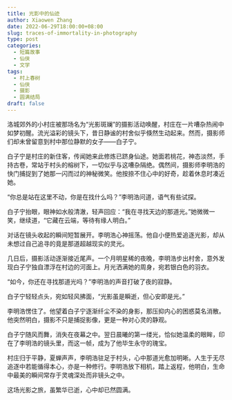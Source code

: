 ```yaml
---
title: 光影中的仙迹
author: Xiaowen Zhang
date: 2022-06-29T18:00:00+08:00
slug: traces-of-immortality-in-photography
type: post
categories:
  - 短篇故事
  - 仙侠
  - 文学
tags:
  - 村上春树
  - 仙侠
  - 摄影
  - 圆满结局
draft: false
---
```


洛城郊外的小村庄被那场名为“光影斑斓”的摄影活动唤醒，村庄在一片嘈杂热闹中如梦初醒。流光溢彩的镜头下，昔日静谧的村舍似乎倏然生动起来。然而，摄影师们却未曾留意到村中那位静默的女子——白子宁。

白子宁是村庄的新住客，传闻她来此修炼已跻身仙途。她面若桃花，神态淡然，手持古卷，常站于村头的榕树下，一切似乎与这嘈杂隔绝。偶然间，摄影师李明浩的快门捕捉到了她那一闪而过的神秘微笑。他按捺不住心中的好奇，趁着休息时凑近她。

“你总是站在这里不动，你是在找什么吗？”李明浩问道，语气有些试探。

白子宁抬眼，眼神如水般清澈，轻声回应：“我在寻找天边的那道光。”她微微一笑，继续道，“它藏在云端，等待有缘人明白。”

对话在镜头收起的瞬间短暂展开。李明浩心神摇荡。他自小便热爱追逐光影，却从未想过自己追寻的竟是那道超越现实的灵光。

几日后，摄影活动逐渐接近尾声。一个月明星稀的夜晚，李明浩步出村舍，意外发现白子宁独自漂浮在村边的河面上。月光洒满她的周身，宛若银白色的羽衣。

“如今，你还在寻找那道光吗？”李明浩的声音打破了夜的寂静。

白子宁轻轻点头，宛如轻风拂面，“光影虽是瞬逝，但心安即是光。”

李明浩愣住了。他望着白子宁逐渐纤尘不染的身影，那压抑内心的困惑莫名消散。他突然明白，摄影不只是捕捉影像，更是一种对心灵的静观。

白子宁随风而舞，消失在夜幕之中。翌日晨曦的第一缕光，恰似她温柔的眼眸，印在了李明浩的镜头里，而这一帧，成为了他毕生永守的瑰宝。

村庄归于平静，夏蝉声声，李明浩驻足于村头，心中那道光愈加明晰。人生于无尽追逐中若能循得本心，亦是一种修行。李明浩放下相机，踏上返程，他明白，生命中最美的瞬间常存于灵魂深处而非镜头之中。

这场光影之旅，虽繁华已逝，心中却已然圆满。